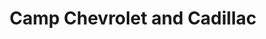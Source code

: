 ---
title: "Camp Chevrolet and Cadillac"
url: /spokane/camp-chevrolet-and-cadillac/
shop: Autohaus
---